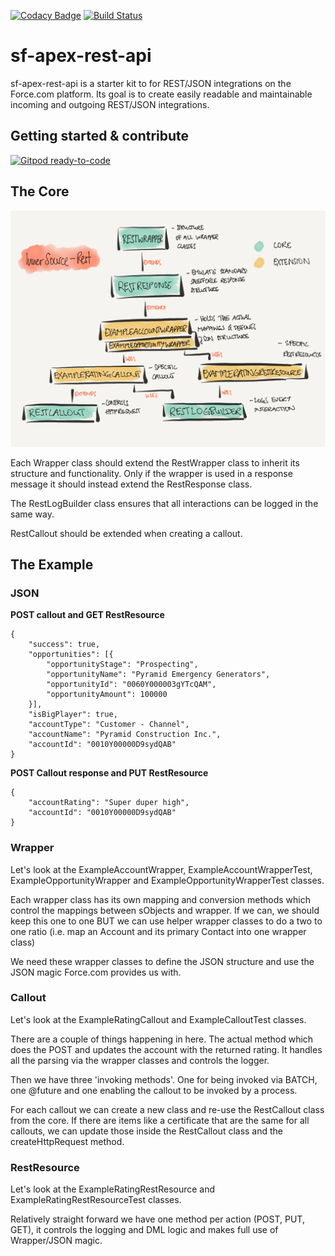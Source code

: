 [![Codacy Badge](https://api.codacy.com/project/badge/Grade/f3b49a10ff0e49428cca7bf5ed25e66d)](https://app.codacy.com/app/florianhoehn/sf-apex-rest-api?utm_source=github.com&utm_medium=referral&utm_content=florianhoehn/sf-apex-rest-api&utm_campaign=badger)
[![Build Status](https://travis-ci.org/florianhoehn/sf-apex-rest-api.svg?branch=master)](https://travis-ci.org/florianhoehn/sf-apex-rest-api)

# sf-apex-rest-api
sf-apex-rest-api is a starter kit to for REST/JSON integrations on the Force.com platform. Its goal is to create easily readable and maintainable incoming and outgoing REST/JSON integrations.

## Getting started & contribute
[![Gitpod ready-to-code](https://img.shields.io/badge/Gitpod-ready--to--code-blue?logo=gitpod)](https://gitpod.io/#https://github.com/florianhoehn/sf-apex-rest-api)

## The Core
![Architecture](architecture.png)

Each Wrapper class should extend the RestWrapper class to inherit its structure and functionality. Only if the wrapper is used in a response message it should instead extend the RestResponse class.

The RestLogBuilder class ensures that all interactions can be logged in the same way.

RestCallout should be extended when creating a callout.

## The Example
### JSON

**POST callout and GET RestResource**
```
{
	"success": true,
	"opportunities": [{
		"opportunityStage": "Prospecting",
		"opportunityName": "Pyramid Emergency Generators",
		"opportunityId": "0060Y000003gYTcQAM",
		"opportunityAmount": 100000
	}],
	"isBigPlayer": true,
	"accountType": "Customer - Channel",
	"accountName": "Pyramid Construction Inc.",
	"accountId": "0010Y00000D9sydQAB"
}
```

**POST Callout response and PUT RestResource**

```
{
	"accountRating": "Super duper high",
	"accountId": "0010Y00000D9sydQAB"
}
```

### Wrapper
Let's look at the ExampleAccountWrapper, ExampleAccountWrapperTest, ExampleOpportunityWrapper and ExampleOpportunityWrapperTest classes.

Each wrapper class has its own mapping and conversion methods which control the mappings between sObjects and wrapper. If we can, we should keep this one to one BUT we can use helper wrapper classes to do a two to one ratio (i.e. map an Account and its primary Contact into one wrapper class)

We need these wrapper classes to define the JSON structure and use the JSON magic Force.com provides us with.

### Callout
Let's look at the ExampleRatingCallout and ExampleCalloutTest classes.

There are a couple of things happening in here. The actual method which does the POST and updates the account with the returned rating. It handles all the parsing via the wrapper classes and controls the logger.

Then we have three 'invoking methods'.
One for being invoked via BATCH, one @future and one enabling the callout to be invoked by a process.

For each callout we can create a new class and re-use the RestCallout class from the core. If there are items like a certificate that are the same for all callouts, we can update those inside the RestCallout class and the createHttpRequest method.

### RestResource
Let's look at the ExampleRatingRestResource and ExampleRatingRestResourceTest classes.

Relatively straight forward we have one method per action (POST, PUT, GET), it controls the logging and DML logic and makes full use of Wrapper/JSON magic.